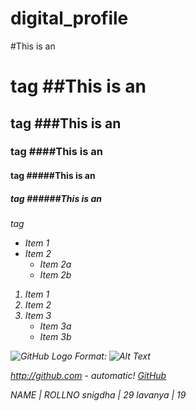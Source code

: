 # digital_profile
#This is an <h1> tag
##This is an <h2> tag
###This is an <h3> tag
####This is an <h4> tag
#####This is an <h5> tag
######This is an <h6> tag

* Item 1
* Item 2
  * Item 2a
  * Item 2b

1. Item 1
2. Item 2
3. Item 3
   * Item 3a
   * Item 3b

![GitHub Logo](/images/logo.png)
Format: ![Alt Text](url)

http://github.com - automatic!
[GitHub](https://github.com)

NAME | ROLLNO
snigdha | 29
lavanya | 19
